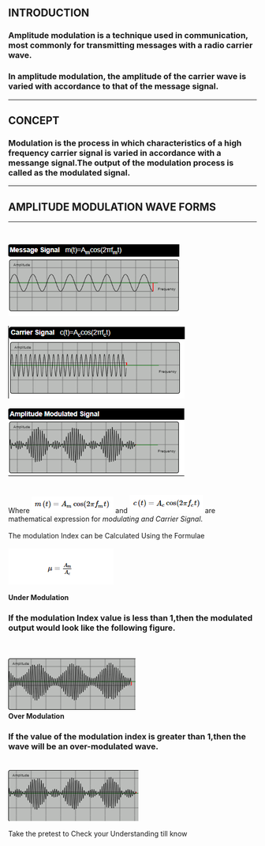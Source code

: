 ## <b> INTRODUCTION</b> <br>

### Amplitude modulation is a technique used in communication, most commonly for transmitting messages with a radio carrier wave.

### In amplitude modulation, the amplitude of the carrier wave is varied with accordance to that of the message signal.

---

## <b>CONCEPT</b><br>

### Modulation is the process in which  characteristics of a high frequency carrier signal is varied in accordance with a messange signal.The output of the modulation process is called as the modulated signal.

---

## <b>AMPLITUDE MODULATION WAVE FORMS</b><br>

---

<br>

<img src="images/t1.png"/><br><br>
<img src="images/t2.png"/><br><br>
<img src="images/t3.png"/><br><br>
<br>
Where <img src="images/t5.png"/> and <img src="images/t6.png"/> are mathematical expression for
<i>modulating and Carrier Signal</i>.<br>
<br>
The modulation Index can be Calculated Using the Formulae
<br>
<br><img src="images/t4.png"/><br>

<b>Under Modulation</b> <br>

### If the modulation Index value is less than 1,then the modulated output would look like the following figure. 

<br><br>
<img src="images/t7.png"/><br>
<b>Over Modulation</b> <br>

### If the value of the modulation index is greater than 1,then the wave will be an over-modulated wave.<br><br>

<img src="images/t8.png"/><br>

Take the pretest to Check your Understanding till know
